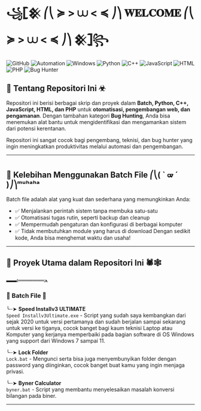 
# ꧁𓊈𒆜 ⎛⎝ ≽ > ⩊ < ≼ ⎠⎞ 𝐖𝐄𝐋𝐂𝐎𝐌𝐄 ⎛⎝ ≽ > ⩊ < ≼ ⎠⎞ 𒆜𓊉꧂


![GitHub](https://img.shields.io/badge/GitHub-Batch_File_Scripting-blue?style=for-the-badge&logo=github)
![Automation](https://img.shields.io/badge/Automation-Scripting-green?style=for-the-badge&logo=powerautomate)
![Windows](https://img.shields.io/badge/Platform-Windows-blue?style=for-the-badge&logo=windows)
![Python](https://img.shields.io/badge/Python-Scripting-blue?style=for-the-badge&logo=python)
![C++](https://img.shields.io/badge/C++-Development-orange?style=for-the-badge&logo=cplusplus)
![JavaScript](https://img.shields.io/badge/JavaScript-Web_Development-yellow?style=for-the-badge&logo=javascript)
![HTML](https://img.shields.io/badge/HTML-Web_Markup-orange?style=for-the-badge&logo=html5)
![PHP](https://img.shields.io/badge/PHP-Web_Scripting-blueviolet?style=for-the-badge&logo=php)
![Bug Hunter](https://img.shields.io/badge/Bug_Hunter-Security-red?style=for-the-badge&logo=hackthebox)

## 👾 Tentang Repositori Ini ☣︎
Repositori ini berisi berbagai skrip dan proyek dalam **Batch, Python, C++, JavaScript, HTML, dan PHP** untuk **otomatisasi, pengembangan web, dan pengamanan**. Dengan tambahan kategori **Bug Hunting**, Anda bisa menemukan alat bantu untuk mengidentifikasi dan mengamankan sistem dari potensi kerentanan.

Repositori ini sangat cocok bagi pengembang, teknisi, dan bug hunter yang ingin meningkatkan produktivitas melalui automasi dan pengembangan.

---

## 🚀 Kelebihan Menggunakan Batch File ⎛⎝( ` ᢍ ´ )⎠⎞ᵐᵘʰᵃʰᵃ
Batch file adalah alat yang kuat dan sederhana yang memungkinkan Anda:
- ✅ Menjalankan perintah sistem tanpa membuka satu-satu
- ✅ Otomatisasi tugas rutin, seperti backup dan cleanup
- ✅ Mempermudah pengaturan dan konfigurasi di berbagai komputer
- ✅ Tidak membutuhkan module yang harus di download
Dengan sedikit kode, Anda bisa menghemat waktu dan usaha!

---

## 📜 Proyek Utama dalam Repositori Ini 🕷🕸️
▬▬ι═══════ﺤ
### 🦇 Batch File 🦇
╰┈➤ **Speed Installv3 ULTIMATE**  
   `Speed Installv3Ultimate.exe` - Script yang sudah saya kembangkan dari sejak 2020 untuk versi pertamanya dan sudah berjalan sampai sekarang untuk versi ke tiganya, cocok banget bagi kaum teknisi Laptop atau Komputer yang kerjanya memperbaiki pada bagian software di OS Windows yang support dari Windows 7 sampai 11.

╰┈➤ **Lock Folder**  
   `Lock.bat` - Mengunci serta bisa juga menyembunyikan folder dengan password yang diinginkan, cocok banget buat kamu yang ingin menjaga privasi.

╰┈➤ **Byner Calculator**  
   `byner.bat` - Script yang membantu menyelesaikan masalah konversi bilangan pada biner.

---
